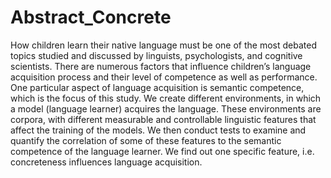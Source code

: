 # Abstract_Concrete

How children learn their native language must be one of the most debated topics studied and discussed by linguists, psychologists, and cognitive scientists. There are numerous factors that influence children’s language acquisition process and their level of competence as well as performance.
One particular aspect of language acquisition is semantic competence, which is the focus of this study. We create different environments, in which a model (language learner)
acquires the language. These environments are corpora, with different measurable and controllable linguistic features that affect the training of the models. We then conduct tests to examine and quantify the correlation of some of these features to the semantic competence of the language learner. We find out one specific feature, i.e. concreteness influences language acquisition.

